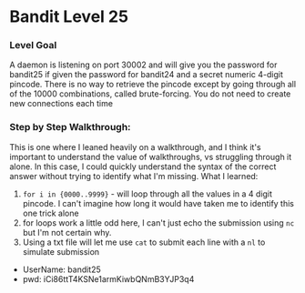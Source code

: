 # Bandit Level 25

### Level Goal
A daemon is listening on port 30002 and will give you the password for bandit25 if given the password for bandit24 and a secret numeric 4-digit pincode. There is no way to retrieve the pincode except by going through all of the 10000 combinations, called brute-forcing.
You do not need to create new connections each time

### Step by Step Walkthrough:
This is one where I leaned heavily on a walkthrough, and I think it's important to understand the value of walkthroughs, vs struggling through it alone. In this case, I could quickly understand the syntax of the correct answer without trying to identify what I'm missing. What I learned:

1. ```for i in {0000..9999}``` - will loop through all the values in a 4 digit pincode. I can't imagine how long it would have taken me to identify this one trick alone
2. for loops work a little odd here, I can't just echo the submission using ```nc``` but I'm not certain why. 
3. Using a txt file will let me use ```cat``` to submit each line with a ```nl``` to simulate submission


* UserName: bandit25
* pwd: iCi86ttT4KSNe1armKiwbQNmB3YJP3q4